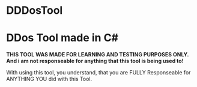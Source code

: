 # DDDosTool

# DDos Tool made in C#

**THIS TOOL WAS MADE FOR LEARNING AND TESTING PURPOSES ONLY.**
**And i am not responseable for anything that this tool is being used to!**

With using this tool, you understand, that you are FULLY Responseable for ANYTHING YOU did with this Tool.